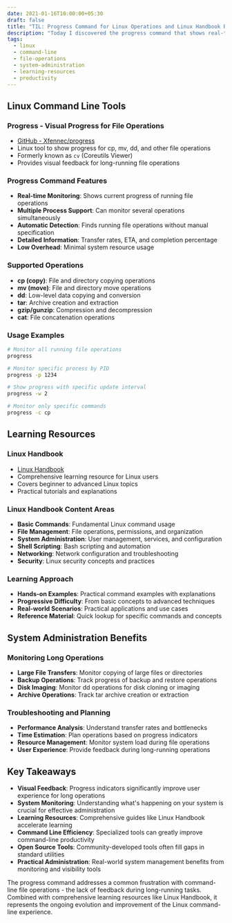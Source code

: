 ```yaml
---
date: 2021-01-16T10:00:00+05:30
draft: false
title: "TIL: Progress Command for Linux Operations and Linux Handbook Resource"
description: "Today I discovered the progress command that shows real-time progress for file operations like cp, mv, and dd, and found the comprehensive Linux Handbook learning resource."
tags:
  - linux
  - command-line
  - file-operations
  - system-administration
  - learning-resources
  - productivity
---
```


## Linux Command Line Tools

### Progress - Visual Progress for File Operations
- [GitHub - Xfennec/progress](https://github.com/Xfennec/progress)
- Linux tool to show progress for cp, mv, dd, and other file operations
- Formerly known as `cv` (Coreutils Viewer)
- Provides visual feedback for long-running file operations

### Progress Command Features
- **Real-time Monitoring**: Shows current progress of running file operations
- **Multiple Process Support**: Can monitor several operations simultaneously
- **Automatic Detection**: Finds running file operations without manual specification
- **Detailed Information**: Transfer rates, ETA, and completion percentage
- **Low Overhead**: Minimal system resource usage

### Supported Operations
- **cp (copy)**: File and directory copying operations
- **mv (move)**: File and directory move operations
- **dd**: Low-level data copying and conversion
- **tar**: Archive creation and extraction
- **gzip/gunzip**: Compression and decompression
- **cat**: File concatenation operations

### Usage Examples
```bash
# Monitor all running file operations
progress

# Monitor specific process by PID
progress -p 1234

# Show progress with specific update interval
progress -w 2

# Monitor only specific commands
progress -c cp
```

## Learning Resources

### Linux Handbook
- [Linux Handbook](https://linuxhandbook.com/)
- Comprehensive learning resource for Linux users
- Covers beginner to advanced Linux topics
- Practical tutorials and explanations

### Linux Handbook Content Areas
- **Basic Commands**: Fundamental Linux command usage
- **File Management**: File operations, permissions, and organization
- **System Administration**: User management, services, and configuration
- **Shell Scripting**: Bash scripting and automation
- **Networking**: Network configuration and troubleshooting
- **Security**: Linux security concepts and practices

### Learning Approach
- **Hands-on Examples**: Practical command examples with explanations
- **Progressive Difficulty**: From basic concepts to advanced techniques
- **Real-world Scenarios**: Practical applications and use cases
- **Reference Material**: Quick lookup for specific commands and concepts

## System Administration Benefits

### Monitoring Long Operations
- **Large File Transfers**: Monitor copying of large files or directories
- **Backup Operations**: Track progress of backup and restore operations
- **Disk Imaging**: Monitor dd operations for disk cloning or imaging
- **Archive Operations**: Track tar archive creation or extraction

### Troubleshooting and Planning
- **Performance Analysis**: Understand transfer rates and bottlenecks
- **Time Estimation**: Plan operations based on progress indicators
- **Resource Management**: Monitor system load during file operations
- **User Experience**: Provide feedback during long-running operations

## Key Takeaways

- **Visual Feedback**: Progress indicators significantly improve user experience for long operations
- **System Monitoring**: Understanding what's happening on your system is crucial for effective administration
- **Learning Resources**: Comprehensive guides like Linux Handbook accelerate learning
- **Command Line Efficiency**: Specialized tools can greatly improve command-line productivity
- **Open Source Tools**: Community-developed tools often fill gaps in standard utilities
- **Practical Administration**: Real-world system management benefits from monitoring and visibility tools

The progress command addresses a common frustration with command-line file operations - the lack of feedback during long-running tasks. Combined with comprehensive learning resources like Linux Handbook, it represents the ongoing evolution and improvement of the Linux command-line experience.